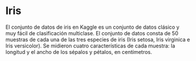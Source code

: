 # Iris

El conjunto de datos de iris en Kaggle es un conjunto de datos clásico y muy fácil de clasificación multiclase. El conjunto de datos consta de 50 muestras de cada una de las tres especies de iris (Iris setosa, Iris virginica e Iris versicolor). 
Se midieron cuatro características de cada muestra: la longitud y el ancho de los sépalos y pétalos, en centímetros.